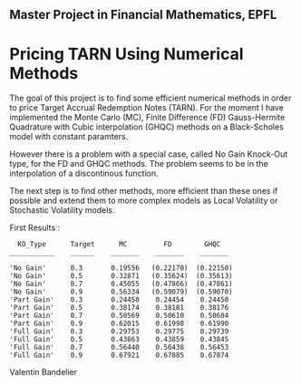 ## Master Project in Financial Mathematics, EPFL
# Pricing TARN Using Numerical Methods
The goal of this project is to find some efficient numerical methods in order to price Target Accrual Redemption Notes (TARN).
For the moment I have implemented the Monte Carlo (MC), Finite Difference (FD) Gauss-Hermite Quadrature with Cubic interpolation (GHQC) methods on a Black-Scholes model with constant paramters.

However there is a problem with a special case, called No Gain Knock-Out type, for the FD and GHQC methods. The problem seems to be in the interpolation of a discontinous function.

The next step is to find other methods, more efficient than these ones if possible and extend them to more complex models as Local Volatility or Stochastic Volatility models.

First Results :

      KO_Type      Target      MC         FD        GHQC  
    ___________    ______    _______    _______    _______

    'No Gain'      0.3       0.19556   (0.22170)  (0.22150)
    'No Gain'      0.5       0.32871   (0.35624)  (0.35613)
    'No Gain'      0.7       0.45055   (0.47866)  (0.47861)
    'No Gain'      0.9       0.56334   (0.59079)  (0.59070)
    'Part Gain'    0.3       0.24458    0.24454    0.24450
    'Part Gain'    0.5       0.38174    0.38181    0.38176
    'Part Gain'    0.7       0.50569    0.50610    0.50604
    'Part Gain'    0.9       0.62015    0.61998    0.61990
    'Full Gain'    0.3       0.29753    0.29775    0.29739
    'Full Gain'    0.5       0.43863    0.43859    0.43845
    'Full Gain'    0.7       0.56440    0.56438    0.56453
    'Full Gain'    0.9       0.67921    0.67885    0.67874

Valentin Bandelier
